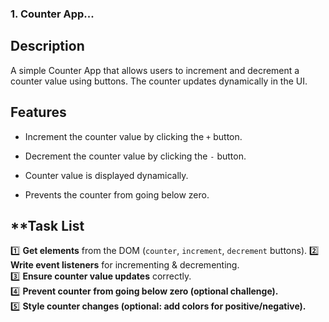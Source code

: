 
### 1. Counter App...

## Description

A simple Counter App that allows users to increment and decrement a counter value using buttons. The counter updates dynamically in the UI.

## Features

- Increment the counter value by clicking the `+` button.
    
- Decrement the counter value by clicking the `-` button.
    
- Counter value is displayed dynamically.
    
- Prevents the counter from going below zero.

## **Task List 

1️⃣ **Get elements** from the DOM (`counter`, `increment`, `decrement` buttons). 
2️⃣ **Write event listeners** for incrementing & decrementing.  
3️⃣ **Ensure counter value updates** correctly.  
4️⃣ **Prevent counter from going below zero (optional challenge).**  
5️⃣ **Style counter changes (optional: add colors for positive/negative).**

